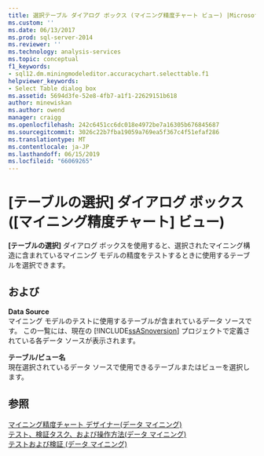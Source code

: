 ```yaml
---
title: 選択テーブル ダイアログ ボックス (マイニング精度チャート ビュー) |Microsoft Docs
ms.custom: ''
ms.date: 06/13/2017
ms.prod: sql-server-2014
ms.reviewer: ''
ms.technology: analysis-services
ms.topic: conceptual
f1_keywords:
- sql12.dm.miningmodeleditor.accuracychart.selecttable.f1
helpviewer_keywords:
- Select Table dialog box
ms.assetid: 5694d3fe-52e8-4fb7-a1f1-22629151b618
author: minewiskan
ms.author: owend
manager: craigg
ms.openlocfilehash: 242c6451cc6dc018e4972be7a16305b676845687
ms.sourcegitcommit: 3026c22b7fba19059a769ea5f367c4f51efaf286
ms.translationtype: MT
ms.contentlocale: ja-JP
ms.lasthandoff: 06/15/2019
ms.locfileid: "66069265"
---
```

# <a name="select-table-dialog-box-mining-accuracy-chart-view"></a>[テーブルの選択] ダイアログ ボックス ([マイニング精度チャート] ビュー)
  **[テーブルの選択]** ダイアログ ボックスを使用すると、選択されたマイニング構造に含まれているマイニング モデルの精度をテストするときに使用するテーブルを選択できます。  
  
## <a name="options"></a>および  
 **Data Source**  
 マイニング モデルのテストに使用するテーブルが含まれているデータ ソースです。 この一覧には、現在の [!INCLUDE[ssASnoversion](../includes/ssasnoversion-md.md)] プロジェクトで定義されている各データ ソースが表示されます。  
  
 **テーブル/ビュー名**  
 現在選択されているデータ ソースで使用できるテーブルまたはビューを選択します。  
  
## <a name="see-also"></a>参照  
 [マイニング精度チャート デザイナー&#40;データ マイニング&#41;](mining-accuracy-chart-designer-data-mining.md)   
 [テスト、検証タスク、および操作方法&#40;データ マイニング&#41;](data-mining/testing-and-validation-tasks-and-how-tos-data-mining.md)   
 [テストおよび検証 (データ マイニング)](data-mining/testing-and-validation-data-mining.md)  
  
  
